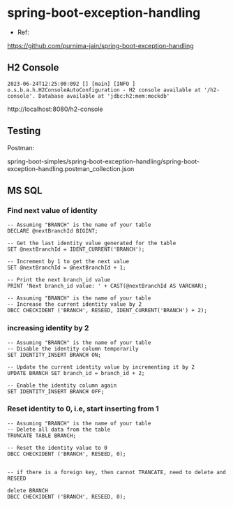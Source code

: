
# spring-boot-exception-handling
- Ref:

https://github.com/purnima-jain/spring-boot-exception-handling

## H2 Console

```
2023-06-24T12:25:00:092 [] [main] [INFO ] o.s.b.a.h.H2ConsoleAutoConfiguration - H2 console available at '/h2-console'. Database available at 'jdbc:h2:mem:mockdb'
```

http://localhost:8080/h2-console


## Testing

Postman:  

spring-boot-simples/spring-boot-exception-handling/spring-boot-exception-handling.postman_collection.json

## MS SQL

### Find next value of identity

```
-- Assuming "BRANCH" is the name of your table
DECLARE @nextBranchId BIGINT;

-- Get the last identity value generated for the table
SET @nextBranchId = IDENT_CURRENT('BRANCH');

-- Increment by 1 to get the next value
SET @nextBranchId = @nextBranchId + 1;

-- Print the next branch_id value
PRINT 'Next branch_id value: ' + CAST(@nextBranchId AS VARCHAR);

-- Assuming "BRANCH" is the name of your table
-- Increase the current identity value by 2
DBCC CHECKIDENT ('BRANCH', RESEED, IDENT_CURRENT('BRANCH') + 2);

```

### increasing identity by 2

```
-- Assuming "BRANCH" is the name of your table
-- Disable the identity column temporarily
SET IDENTITY_INSERT BRANCH ON;

-- Update the current identity value by incrementing it by 2
UPDATE BRANCH SET branch_id = branch_id + 2;

-- Enable the identity column again
SET IDENTITY_INSERT BRANCH OFF;
```

### Reset identity to 0, i.e, start inserting from 1

```
-- Assuming "BRANCH" is the name of your table
-- Delete all data from the table
TRUNCATE TABLE BRANCH;

-- Reset the identity value to 0
DBCC CHECKIDENT ('BRANCH', RESEED, 0);


-- if there is a foreign key, then cannot TRANCATE, need to delete and RESEED

delete BRANCH
DBCC CHECKIDENT ('BRANCH', RESEED, 0);




```




